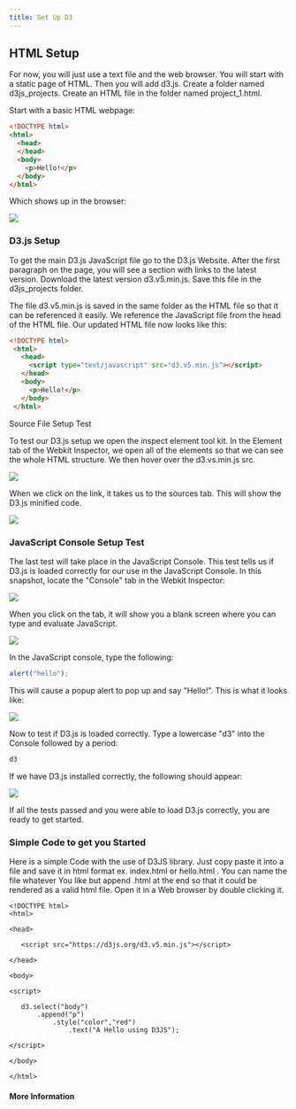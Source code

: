 ```yaml
---
title: Set Up D3
---
```

  
## HTML Setup

For now, you will just use a text file and the web browser. You will start with a static page of HTML. Then you will add d3.js.
Create a folder named d3js_projects. Create an HTML file in the folder named project_1.html.

Start with a basic HTML webpage:

```html
<!DOCTYPE html>
<html>
  <head>
  </head>
  <body>
    <p>Hello!</p>
  </body>
</html>
```

Which shows up in the browser:

![](https://d1gg5jm9r4jrt6.cloudfront.net/project_1_browser_snapshot_600x198.png)

### D3.js Setup

To get the main D3.js JavaScript file go to the D3.js Website. After the first paragraph on the page, you will see a section with links to the latest version. Download the latest version d3.v5.min.js. Save this file in the d3js_projects folder.

The file d3.v5.min.js is saved in the same folder as the HTML file so that it can be referenced it easily. We reference the JavaScript file from the head of the HTML file. Our updated HTML file now looks like this:

```html
<!DOCTYPE html>
 <html>
   <head>
     <script type="text/javascript" src="d3.v5.min.js"></script>
   </head>
   <body>
     <p>Hello!</p>
   </body>
 </html>
 ```
 
 Source File Setup Test
 
 To test our D3.js setup we open the inspect element tool kit. In the Element tab of the Webkit Inspector, we open all of the elements so that we can see the whole HTML structure. We then hover over the d3.vs.min.js src.
 
 ![](https://d1gg5jm9r4jrt6.cloudfront.net/d3.js.installation.check.png)
 
 When we click on the link, it takes us to the sources tab. This will show the D3.js minified code.
 
 ![](https://d1gg5jm9r4jrt6.cloudfront.net/d3.js.source.check.png)
 
 ### JavaScript Console Setup Test
 
 The last test will take place in the JavaScript Console. This test tells us if D3.js is loaded correctly for our use in the JavaScript Console.
 In this snapshot, locate the "Console" tab in the Webkit Inspector: 
 
 ![](https://d1gg5jm9r4jrt6.cloudfront.net/d3.js.installation.check.png)
 
 When you click on the tab, it will show you a blank screen where you can type and evaluate JavaScript.
 
 ![](https://d1gg5jm9r4jrt6.cloudfront.net/JavaScript_Console_600x170.png)
 
 In the JavaScript console, type the following:
 
 ```javascript
 alert("hello");
 ```
 
 This will cause a popup alert to pop up and say "Hello!". This is what it looks like: 
 
 ![](https://d1gg5jm9r4jrt6.cloudfront.net/JavaScript_Consoler_Alert_600x335.png)
 
 Now to test if D3.js is loaded correctly. Type a lowercase "d3" into the Console followed by a period:
 
  ```javascript
 d3
 ```
 
 If we have D3.js installed correctly, the following should appear:
 
 ![](https://d1gg5jm9r4jrt6.cloudfront.net/d3.js.javascript.console_300x420.png)
 
 If all the tests passed and you were able to load D3.js correctly, you are ready to get started.
 
 ### Simple Code to get you Started
 
 Here is a simple Code with the use of D3JS library. Just copy paste it into a file and save it in html format ex. index.html or hello.html . You can name the file whatever You like but append .html at the end so that it could be rendered as a valid html file. Open it in a Web browser by double clicking it.
 
 ```
 <!DOCTYPE html>
<html>

<head>

	<script src="https://d3js.org/d3.v5.min.js"></script>

</head>

<body>

<script>
		
	d3.select("body")
		.append("p")
			.style("color","red")
				.text("A Hello using D3JS");
				
</script>

</body>

</html>
 
 ```
    
 #### More Information
